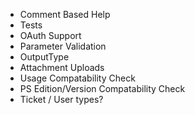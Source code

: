 
- Comment Based Help
- Tests
- OAuth Support
- Parameter Validation
- OutputType
- Attachment Uploads
- Usage Compatability Check
- PS Edition/Version Compatability Check
- Ticket / User types?

